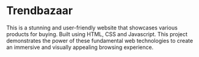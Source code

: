 # Trendbazaar
This is a stunning and user-friendly website that showcases various products for buying. Built using HTML, CSS  and Javascript. This project demonstrates the power of these fundamental web technologies to create an immersive and visually appealing browsing experience.
